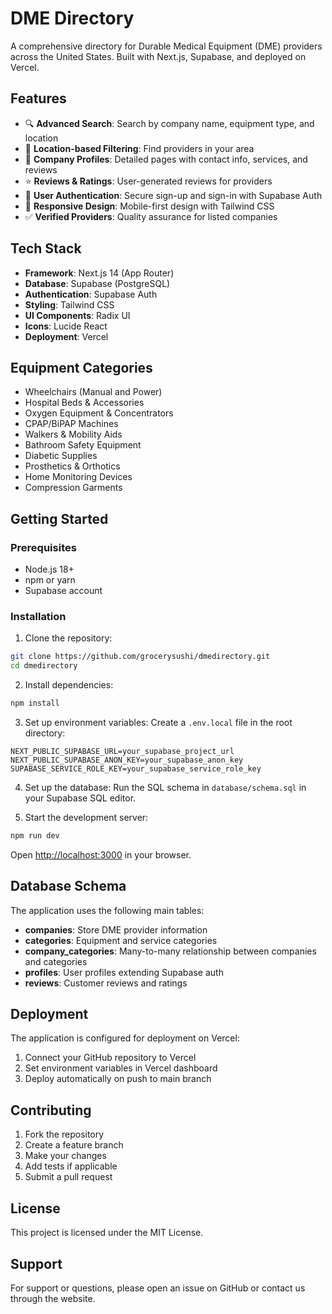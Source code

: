 # DME Directory

A comprehensive directory for Durable Medical Equipment (DME) providers across the United States. Built with Next.js, Supabase, and deployed on Vercel.

## Features

- 🔍 **Advanced Search**: Search by company name, equipment type, and location
- 📍 **Location-based Filtering**: Find providers in your area
- 🏢 **Company Profiles**: Detailed pages with contact info, services, and reviews
- ⭐ **Reviews & Ratings**: User-generated reviews for providers
- 🔐 **User Authentication**: Secure sign-up and sign-in with Supabase Auth
- 📱 **Responsive Design**: Mobile-first design with Tailwind CSS
- ✅ **Verified Providers**: Quality assurance for listed companies

## Tech Stack

- **Framework**: Next.js 14 (App Router)
- **Database**: Supabase (PostgreSQL)
- **Authentication**: Supabase Auth
- **Styling**: Tailwind CSS
- **UI Components**: Radix UI
- **Icons**: Lucide React
- **Deployment**: Vercel

## Equipment Categories

- Wheelchairs (Manual and Power)
- Hospital Beds & Accessories
- Oxygen Equipment & Concentrators
- CPAP/BiPAP Machines
- Walkers & Mobility Aids
- Bathroom Safety Equipment
- Diabetic Supplies
- Prosthetics & Orthotics
- Home Monitoring Devices
- Compression Garments

## Getting Started

### Prerequisites

- Node.js 18+
- npm or yarn
- Supabase account

### Installation

1. Clone the repository:
```bash
git clone https://github.com/grocerysushi/dmedirectory.git
cd dmedirectory
```

2. Install dependencies:
```bash
npm install
```

3. Set up environment variables:
Create a `.env.local` file in the root directory:
```env
NEXT_PUBLIC_SUPABASE_URL=your_supabase_project_url
NEXT_PUBLIC_SUPABASE_ANON_KEY=your_supabase_anon_key
SUPABASE_SERVICE_ROLE_KEY=your_supabase_service_role_key
```

4. Set up the database:
Run the SQL schema in `database/schema.sql` in your Supabase SQL editor.

5. Start the development server:
```bash
npm run dev
```

Open [http://localhost:3000](http://localhost:3000) in your browser.

## Database Schema

The application uses the following main tables:

- **companies**: Store DME provider information
- **categories**: Equipment and service categories
- **company_categories**: Many-to-many relationship between companies and categories
- **profiles**: User profiles extending Supabase auth
- **reviews**: Customer reviews and ratings

## Deployment

The application is configured for deployment on Vercel:

1. Connect your GitHub repository to Vercel
2. Set environment variables in Vercel dashboard
3. Deploy automatically on push to main branch

## Contributing

1. Fork the repository
2. Create a feature branch
3. Make your changes
4. Add tests if applicable
5. Submit a pull request

## License

This project is licensed under the MIT License.

## Support

For support or questions, please open an issue on GitHub or contact us through the website.
